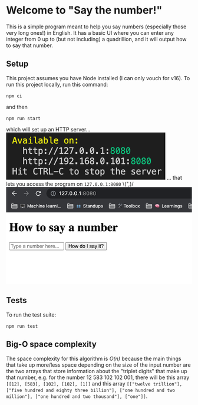 # Welcome to "Say the number!"
This is a simple program meant to help you say numbers (especially those very long ones!) in English.  It has a basic UI where you can enter any integer from 0 up to (but not including) a quadrillion, and it will output how to say that number.

## Setup
This project assumes you have Node installed (I can only vouch for v16).
To run this project locally, run this command:
```
npm ci
```
and then
```
npm run start
```
which will set up an HTTP server...
![HTTP server successfully running](./images/server-running.png)
... that lets you access the program on `127.0.0.1:8080` \\(",)/
![Accessing the program through your browser](./images/browser.png)

## Tests
To run the test suite:
```
npm run test
```

## Big-O space complexity
The space complexity for this algorithm is _O(n)_ because the main things that take up more/less space depending on the size of the input number are the two arrays that store information about the "triplet digits" that make up that number, e.g. for the number 12 583 102 102 001, there will be this array `[[12], [583], [102], [102], [1]]` and this array `[["twelve trillion"], ["five hundred and eighty three billion"], ["one hundred and two million"], ["one hundred and two thousand"], ["one"]]`.